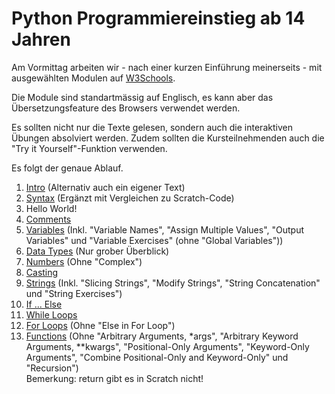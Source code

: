 # Python Programmiereinstieg ab 14 Jahren

Am Vormittag arbeiten wir - nach einer kurzen Einführung meinerseits - mit ausgewählten Modulen auf [W3Schools](https://www.w3schools.com/python/default.asp).

Die Module sind standartmässig auf Englisch, es kann aber das Übersetzungsfeature des Browsers verwendet werden.

Es sollten nicht nur die Texte gelesen, sondern auch die interaktiven Übungen absolviert werden. Zudem sollten die Kursteilnehmenden auch die "Try it Yourself"-Funktion verwenden.

Es folgt der genaue Ablauf.

1. [Intro](https://www.w3schools.com/python/python_intro.asp) (Alternativ auch ein eigener Text)
2. [Syntax](https://www.w3schools.com/python/python_syntax.asp) (Ergänzt mit Vergleichen zu Scratch-Code)
4. Hello World!
5. [Comments](https://www.w3schools.com/python/python_comments.asp)
6. [Variables](https://www.w3schools.com/python/python_variables.asp) (Inkl. "Variable Names", "Assign Multiple Values", "Output Variables" und "Variable Exercises" (ohne "Global Variables"))
7. [Data Types](https://www.w3schools.com/python/python_datatypes.asp) (Nur grober Überblick)
8. [Numbers](https://www.w3schools.com/python/python_numbers.asp) (Ohne "Complex")
9. [Casting](https://www.w3schools.com/python/python_casting.asp)
10. [Strings](https://www.w3schools.com/python/python_strings.asp) (Inkl. "Slicing Strings", "Modify Strings", "String Concatenation" und "String Exercises")
11. [If ... Else](https://www.w3schools.com/python/python_conditions.asp)
12. [While Loops](https://www.w3schools.com/python/python_while_loops.asp)
13. [For Loops](https://www.w3schools.com/python/python_for_loops.asp) (Ohne "Else in For Loop")
14. [Functions](https://www.w3schools.com/python/python_functions.asp) (Ohne "Arbitrary Arguments, *args", "Arbitrary Keyword Arguments, **kwargs", "Positional-Only Arguments", "Keyword-Only Arguments", "Combine Positional-Only and Keyword-Only" und "Recursion") <br>
Bemerkung: return gibt es in Scratch nicht!
